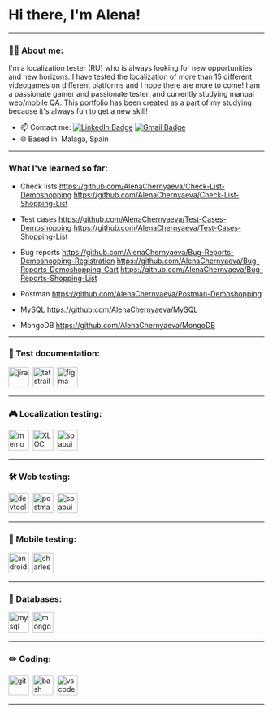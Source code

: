 # Hi there, I'm Alena!

---

### 👩‍💻 About me:

I'm a localization tester (RU) who is always looking for new opportunities and new horizons. I have tested the localization of more than 15 different videogames on different platforms and I hope there are more to come! I am a passionate gamer and passionate tester, and currently studying manual web/mobile QA. This portfolio has been created as a part of my studying because it's always fun to get a new skill!

- 📫 Contact me: [![LinkedIn Badge](https://img.shields.io/badge/-@alenachernyaeva-blue?style=flat&logo=LinkedIn&logoColor=white)](https://www.linkedin.com/in/alena-chernyaeva-a39509241/) [![Gmail Badge](https://img.shields.io/badge/-a.chernyaeva1002@gmail.com-red?style=flat&logo=Gmail&logoColor=white)](mailto:a.chernyaeva1002@gmail.com)
- 🌐 Based in: Malaga, Spain

---

### What I've learned so far:

- Check lists
https://github.com/AlenaChernyaeva/Check-List-Demoshopping
https://github.com/AlenaChernyaeva/Check-List-Shopping-List

- Test cases
https://github.com/AlenaChernyaeva/Test-Cases-Demoshopping
https://github.com/AlenaChernyaeva/Test-Cases-Shopping-List

- Bug reports
https://github.com/AlenaChernyaeva/Bug-Reports-Demoshopping-Registration
https://github.com/AlenaChernyaeva/Bug-Reports-Demoshopping-Cart
https://github.com/AlenaChernyaeva/Bug-Reports-Shopping-List

- Postman
https://github.com/AlenaChernyaeva/Postman-Demoshopping

- MySQL
https://github.com/AlenaChernyaeva/MySQL

- MongoDB
https://github.com/AlenaChernyaeva/MongoDB

---

### 📁 Test documentation:

<div>
  <img src="https://cdn.jsdelivr.net/gh/devicons/devicon/icons/jira/jira-original.svg" title="jira" alt="jira" width="40" height="40"/>&nbsp
  <img src="https://codahosted.io/packs/21236/unversioned/assets/LOGO/ba1091c59bab89cd2fd0f289622731fe16113d7b00905abe64759c313a4b73b76c1b0426076ed76cb74752234c734131df46992d5b8b48fc13e264240e4f7119f736cfeb64df36ded54b5cbf6198b9cadedf18dd0cac5c7dbcd16e6336c29363cd1292ba" title="testrail" alt="tetstrail" width="40" height="40"/>&nbsp
  <img src="https://cdn.jsdelivr.net/gh/devicons/devicon/icons/figma/figma-original.svg" title="figma" alt="figma" width="40" height="40"/>&nbsp
</div>

---

### 🎮 Localization testing:

<div>
  <img src="https://logosandtypes.com/wp-content/uploads/2020/08/memoq.svg" title="memoQ" alt="memoQ" width="40" height="40"/>&nbsp
  <img src="https://github.com/AlenaChernyaeva/test/blob/main/Xloc%20logo.png" title="XLOC" alt="XLOC" width="40" height="40"/>&nbsp
  <img src="https://static0.smartbear.co/smartbearbrand/media/images/home/soapui-icon.svg" title="soapui" alt="soapui" width="40" height="40"/>&nbsp
</div>

---

### 🛠️ Web testing:

<div>
  <img src="https://d33wubrfki0l68.cloudfront.net/38b5c953a4667366685d55db55d057c86db1fc54/a0fdc/static/acae6b24d940347661ca901ea07f47c1/chrome-dev-logo-icon.png" title="devtools" alt="devtools" width="40" height="40"/>&nbsp
  <img src="https://seeklogo.com/images/P/postman-logo-0087CA0D15-seeklogo.com.png" title="postman" alt="postman" width="40" height="40"/>&nbsp
  <img src="https://static0.smartbear.co/smartbearbrand/media/images/home/soapui-icon.svg" title="soapui" alt="soapui" width="40" height="40"/>&nbsp
</div>

---

### 📱 Mobile testing:

<div>
  <img src="https://cdn.jsdelivr.net/gh/devicons/devicon/icons/androidstudio/androidstudio-original.svg" title="android-studio" alt="android-studio" width="40" height="40"/>&nbsp
  <img src="https://cdn.icon-icons.com/icons2/3053/PNG/512/charles_proxy_macos_bigsur_icon_190302.png" title="charles-proxy" alt="charles-proxy" width="40" height="40"/>&nbsp
</div>


---

### 💾 Databases:

<div>
  <img src="https://cdn.jsdelivr.net/gh/devicons/devicon/icons/mysql/mysql-original.svg" title="mysql" alt="mysql" width="40" height="40"/>&nbsp
  <img src="https://cdn.jsdelivr.net/gh/devicons/devicon/icons/mongodb/mongodb-original.svg" title="mongodb" alt="mongodb" width="40" height="40"/>&nbsp
</div>

---

### ✏️ Coding:

<div>
  <img src="https://cdn.jsdelivr.net/gh/devicons/devicon/icons/git/git-original.svg" title="git" alt="git" width="40" height="40"/>&nbsp
  <img src="https://upload.wikimedia.org/wikipedia/commons/thumb/4/4b/Bash_Logo_Colored.svg/1024px-Bash_Logo_Colored.svg.png?20180723054350" title="bash" alt="bash" width="40" height="40"/>&nbsp
  <img src="https://cdn.jsdelivr.net/gh/devicons/devicon/icons/vscode/vscode-original.svg" title="vscode" alt="vscode" width="40" height="40"/>&nbsp
  
</div>

---

